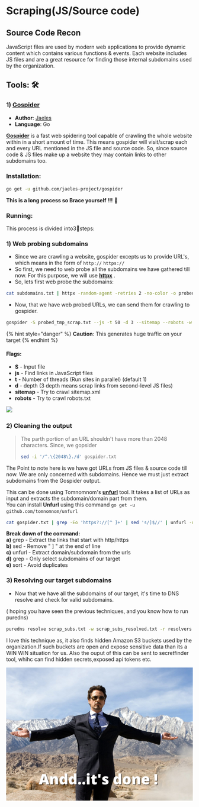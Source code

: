 # Scraping(JS/Source code)

## Source Code Recon

JavaScript files are used by modern web applications to provide dynamic content which contains various functions & events. Each website includes JS files and are a great resource for finding those internal subdomains used by the organization.

## Tools: 🛠

### 1) [Gospider](https://github.com/jaeles-project/gospider)

* **Author**: [Jaeles](https://github.com/jaeles-project)
* **Language**: Go

[**Gospider**](https://github.com/jaeles-project/gospider) is a fast web spidering tool capable of crawling the whole website within in a short amount of time. This means gospider will visit/scrap each and every URL mentioned in the JS file and source code. So, since source code & JS files make up a website they may contain links to other subdomains too.

### Installation:

```bash
go get -u github.com/jaeles-project/gospider
```

**This is a long process so Brace yourself !!!** 💪

### Running:

This process is divided into3⃣steps:

### 1) Web probing subdomains

* Since we are crawling a website, gospider excepts us to provide URL's, which means in the form of `http://` `https://`
* So first, we need to web probe all the subdomains we have gathered till now. For this purpose, we will use [**httpx**](https://github.com/projectdiscovery/httpx) .
* So, lets first web probe the subdomains:

```bash
cat subdomains.txt | httpx -random-agent -retries 2 -no-color -o probed_tmp_scrap.txt
```

* Now, that we have web probed URLs, we can send them for crawling to gospider.

```bash
gospider -S probed_tmp_scrap.txt --js -t 50 -d 3 --sitemap --robots -w -r > gospider.txt
```

{% hint style="danger" %}
**Caution**: This generates huge traffic on your target
{% endhint %}

#### Flags:

* **S** - Input file
* **js** - Find links in JavaScript files
* **t** - Number of threads (Run sites in parallel) (default 1)
* **d** - depth (3 depth means scrap links from second-level JS files)
* **sitemap** - Try to crawl sitemap.xml
* **robots** - Try to crawl robots.txt

![](../.gitbook/assets/gospider.png)

### 2) Cleaning the output

> The parth portion of an URL shouldn't have more than 2048 characters. Since, we gopsider
>
> ```bash
> sed -i '/^.\{2048\}./d' gospider.txt
> ```

The Point to note here is we have got URLs from JS files & source code till now. We are only concerned with subdomains. Hence we must just extract subdomains from the Gospider output.

This can be done using Tomnomnom's [**unfurl**](https://github.com/tomnomnom/unfurl) tool. It takes a list of URLs as input and extracts the subdomain/domain part from them.\
You can install **Unfurl** using this command `go get -u github.com/tomnomnom/unfurl`

```bash
cat gospider.txt | grep -Eo 'https?://[^ ]+' | sed 's/]$//' | unfurl -u domains | grep ".example.com$" | sort -u scrap_subs.txt
```

**Break down of the command:**\
**a)** grep - Extract the links that start with http/https\
**b)** sed - Remove " ] " at the end of line\
**c)** unfurl - Extract domain/subdomain from the urls\
**d)** grep - Only select subdomains of our target\
**e)** sort - Avoid duplicates

### 3) Resolving our target subdomains

* Now that we have all the subdomains of our target, it's time to DNS resolve and check for valid subdomains.

( hoping you have seen the previous techniques, and you know how to run puredns)

```bash
puredns resolve scrap_subs.txt -w scrap_subs_resolved.txt -r resolvers.txt 
```

I love this technique as, it also finds hidden Amazon S3 buckets used by the organization.If such buckets are open and expose sensitive data than its a WIN WIN situation for us. Also the ouput of this can be sent to secretfinder tool, whihc can find hidden secrets,exposed api tokens etc.

![](<../.gitbook/assets/Copy of Copy of Copy of webscraping_meme.png>)
